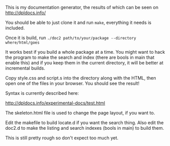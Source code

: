 This is my documentation generator, the results of which can be seen on http://dpldocs.info/

You should be able to just clone it and run `make`, everything it needs is included.

Once it is build, run `./doc2 path/to/your/package --directory where/html/goes`

It works best if you build a whole package at a time. You might want to hack the program
to make the search and index (there are bools in main that enable this) and if you keep
them in the current directory, it will be better at incremental builds.

Copy style.css and script.s into the directory along with the HTML, then open one of
the files in your browser. You should see the result!

Syntax is currently described here:

http://dpldocs.info/experimental-docs/test.html

The skeleton.html file is used to change the page layout, if you want to.

Edit the makefile to build locate.d if you want the search thing. Also edit the doc2.d
to make the listing and search indexes (bools in main) to build them.

This is still pretty rough so don't expect too much yet.
